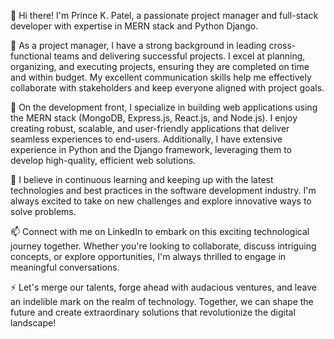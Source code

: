 👋 Hi there! I'm Prince K. Patel, a passionate project manager and full-stack developer with expertise in MERN stack and Python Django.

💼 As a project manager, I have a strong background in leading cross-functional teams and delivering successful projects. I excel at planning, organizing, and executing projects, ensuring they are completed on time and within budget. My excellent communication skills help me effectively collaborate with stakeholders and keep everyone aligned with project goals.

🚀 On the development front, I specialize in building web applications using the MERN stack (MongoDB, Express.js, React.js, and Node.js). I enjoy creating robust, scalable, and user-friendly applications that deliver seamless experiences to end-users. Additionally, I have extensive experience in Python and the Django framework, leveraging them to develop high-quality, efficient web solutions.

🌱 I believe in continuous learning and keeping up with the latest technologies and best practices in the software development industry. I'm always excited to take on new challenges and explore innovative ways to solve problems.

📫 Connect with me on LinkedIn to embark on this exciting technological journey together. Whether you're looking to collaborate, discuss intriguing concepts, or explore opportunities, I'm always thrilled to engage in meaningful conversations. 

⚡️ Let's merge our talents, forge ahead with audacious ventures, and leave an indelible mark on the realm of technology. Together, we can shape the future and create extraordinary solutions that revolutionize the digital landscape!
